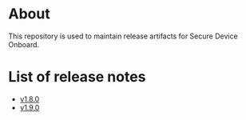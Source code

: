 # About
This repository is used to maintain release artifacts for Secure Device Onboard.

# List of release notes

- [v1.8.0](release-notes-v1.8.0.md)
- [v1.9.0](release-notes-v1.9.0.md)